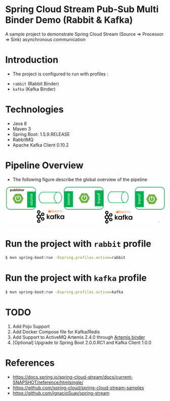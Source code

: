 # Spring Cloud Stream Pub-Sub Multi Binder Demo (Rabbit & Kafka)
  A sample project to demonstrate Spring Cloud Stream (Source => Processor => Sink) asynchronous communication
  
# Introduction
- The project is configured to run with profiles :
+ `rabbit` (Rabbit Binder)
+ `kafka` (Kafka Binder)

# Technologies
- Java 8
- Maven 3
- Spring Boot: 1.5.9.RELEASE
- RabbitMQ
- Apache Kafka Client 0.10.2 

# Pipeline Overview
- The following figure describe the global overview of the pipeline 

![Pipeline Overview](./pipeline-overview.png "Pipeline Overview")

# Run the project with `rabbit` profile

```sh
$ mvn spring-boot:run -Dspring.profiles.active=rabbit
```

# Run the project with `kafka` profile

```sh
$ mvn spring-boot:run -Dspring.profiles.active=kafka
```
# TODO
1. Add Pojo Support
2. Add Docker Compose file for Kafka/Redis
3. Add Support to ActiveMQ Artemis 2.4.0 through [Artemis binder](https://github.com/snowdrop/spring-cloud-stream-binder-artemis)
4. [Optional] Upgrade to Spring Boot 2.0.0.RC1 and Kafka Client 1.0.0

# References

- https://docs.spring.io/spring-cloud-stream/docs/current-SNAPSHOT/reference/htmlsingle/ 
- https://github.com/spring-cloud/spring-cloud-stream-samples
- https://github.com/ignacioSuay/spring-stream